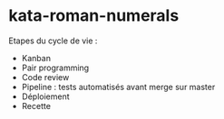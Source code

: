 # kata-roman-numerals

Etapes du cycle de vie :

- Kanban
- Pair programming
- Code review
- Pipeline : tests automatisés avant merge sur master
- Déploiement
- Recette
